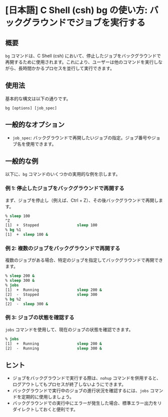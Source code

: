 # [日本語] C Shell (csh) bg の使い方: バックグラウンドでジョブを実行する

## 概要
`bg` コマンドは、C Shell (csh) において、停止したジョブをバックグラウンドで再開するために使用されます。これにより、ユーザーは他のコマンドを実行しながら、長時間かかるプロセスを並行して実行できます。

## 使用法
基本的な構文は以下の通りです。

```
bg [options] [job_spec]
```

## 一般的なオプション
- `job_spec`: バックグラウンドで再開したいジョブの指定。ジョブ番号やジョブ名を使用できます。

## 一般的な例
以下に、`bg` コマンドのいくつかの実用的な例を示します。

### 例 1: 停止したジョブをバックグラウンドで再開する
まず、ジョブを停止し（例えば、Ctrl + Z）、その後バックグラウンドで再開します。

```csh
% sleep 100
^Z
[1]  +  Stopped                 sleep 100
% bg %1
[1]  +  sleep 100 &
```

### 例 2: 複数のジョブをバックグラウンドで再開する
複数のジョブがある場合、特定のジョブを指定してバックグラウンドで再開できます。

```csh
% sleep 200 &
% sleep 300 &
% jobs
[1]  +  Running                 sleep 200 &
[2]  -  Stopped                 sleep 300
% bg %2
[2]  -  sleep 300 &
```

### 例 3: ジョブの状態を確認する
`jobs` コマンドを使用して、現在のジョブの状態を確認できます。

```csh
% jobs
[1]  +  Running                 sleep 200 &
[2]  -  Running                 sleep 300 &
```

## ヒント
- ジョブをバックグラウンドで実行する際は、`nohup` コマンドを併用すると、ログアウトしてもプロセスが終了しないようにできます。
- バックグラウンドで実行中のジョブの進行状況を確認するには、`jobs` コマンドを定期的に使用しましょう。
- バックグラウンドでの実行中にエラーが発生した場合、標準エラー出力をリダイレクトしておくと便利です。